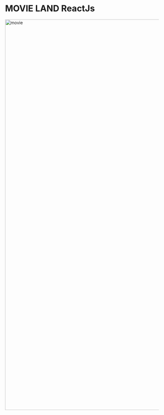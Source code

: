 # MOVIE LAND ReactJs 
<img width="1280" alt="movie" src="https://github.com/nameerakhter/MovieLand_React.js/assets/120779958/1bc90474-bff5-4aec-b79f-c782b15fa46b">

